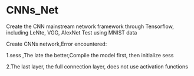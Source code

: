 # CNNs_Net
Create the CNN mainstream network framework through Tensorflow, including LeNte, VGG, AlexNet
Test using MNIST data

Create CNNs network,Error encountered:

1.sess ,The late the better,Compile the model first, then initialize sess

2.The last layer, the full connection layer, does not use activation functions
